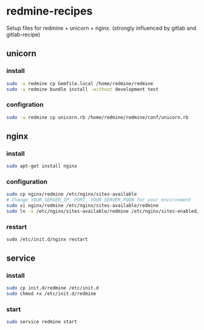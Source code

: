 redmine-recipes
===============

Setup files for redmine + unicorn + nginx.
(strongly influenced by gitlab and gitlab-recipe)


## unicorn

### install
```sh
sudo -u redmine cp Gemfile.local /home/redmine/redmine
sudo -u redmine bundle install -without development test
```
### configration
```sh
sudo -u redmine cp unicorn.rb /home/redmine/redmine/conf/unicorn.rb
```


## nginx

### install
```sh
sudo apt-get install nginx
```

### configuration
```sh
sudo cp nginx/redmine /etc/nginx/sites-available
# Change YOUR_SERVER_IP, PORT, YOUR_SERVER_FQDN for your environment
sudo vi nginx/redmine /etc/nginx/sites-available/redmine
sudo ln -s /etc/nginx/sites-available/redmine /etc/nginx/sites-enabled/redmine
```

### restart
```
sudo /etc/init.d/nginx restart
```


## service

### install
```sh
sudo cp init.d/redmine /etc/init.d
sudo chmod +x /etc/init.d/redmine
```

### start
```sh
sudo service redmine start
```
